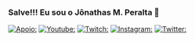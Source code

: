 ### Salve!!! Eu sou o Jônathas M. Peralta 👋

[![Apoio:](https://img.shields.io/website-up-down-green-red/http/monip.org.svg)](https://wwww.Kamisarte.com.br)
[![Youtube:](https://img.shields.io/badge/YouTube-FF0000?style=for-the-badge&logo=youtube&logoColor=white)](https://www.youtube.com/c/jonathasmartinelliperalta)
[![Twitch:](https://img.shields.io/badge/Twitch-9146FF?style=for-the-badge&logo=twitch&logoColor=white)](https://www.twitch.tv/manoperalta)
[![Instagram:](https://img.shields.io/badge/Instagram-E4405F?style=for-the-badge&logo=instagram&logoColor=white)](https://www.instagram.com/murruga_kamisarte/)
[![Twitter:](https://img.shields.io/badge/Twitter-1DA1F2?style=for-the-badge&logo=twitter&logoColor=white)](https://www.twitter.com/manoperalta/)